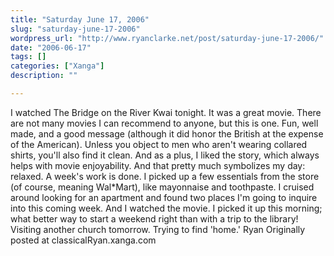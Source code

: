 ```yaml
---
title: "Saturday June 17, 2006"
slug: "saturday-june-17-2006"
wordpress_url: "http://www.ryanclarke.net/post/saturday-june-17-2006/"
date: "2006-06-17"
tags: []
categories: ["Xanga"]
description: ""

---
```


I watched The Bridge on the River Kwai tonight. It was a great movie. There are not many movies I can recommend to anyone, but this is one. Fun, well made, and a good message (although it did honor the British at the expense of the American). Unless you object to men who aren't wearing collared shirts, you'll also find it clean. And as a plus, I liked the story, which always helps with movie enjoyability.
And that pretty much symbolizes my day: relaxed. A week's work is done. I picked up a few essentials from the store (of course, meaning Wal\*Mart), like mayonnaise and toothpaste. I cruised around looking for an apartment and found two places I'm going to inquire into this coming week. And I watched the movie. I picked it up this morning; what better way to start a weekend right than with a trip to the library!
Visiting another church tomorrow. Trying to find 'home.'
Ryan
Originally posted at classicalRyan.xanga.com
